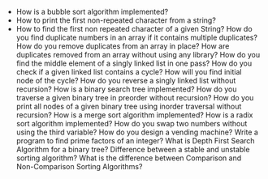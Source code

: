 

- How is a bubble sort algorithm implemented?
- How to print the first non-repeated character from a string?
- How to find the first non repeated character of a given String?
How do you find duplicate numbers in an array if it contains multiple duplicates?
How do you remove duplicates from an array in place?
How are duplicates removed from an array without using any library?
How do you find the middle element of a singly linked list in one pass?
How do you check if a given linked list contains a cycle? How will you find initial node of the cycle?
How do you reverse a singly linked list without recursion?
How is a binary search tree implemented?
How do you traverse a given binary tree in preorder without recursion?
How do you print all nodes of a given binary tree using inorder traversal without recursion?
How is a merge sort algorithm implemented?
How is a radix sort algorithm implemented?
How do you swap two numbers without using the third variable?
How do you design a vending machine?
Write a program to find prime factors of an integer?
What is Depth First Search Algorithm for a binary tree?
Difference between a stable and unstable sorting algorithm?
What is the difference between Comparison and Non-Comparison Sorting Algorithms?